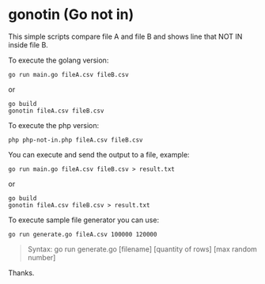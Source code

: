 # gonotin (Go not in)

This simple scripts compare file A and file B and shows line that NOT IN inside file B.

To execute the golang version:

    go run main.go fileA.csv fileB.csv

or

    go build  
    gonotin fileA.csv fileB.csv

To execute the php version:

    php php-not-in.php fileA.csv fileB.csv

You can execute and send the output to a file, example:

    go run main.go fileA.csv fileB.csv > result.txt

or

    go build  
    gonotin fileA.csv fileB.csv > result.txt

To execute sample file generator you can use:

    go run generate.go fileA.csv 100000 120000

> Syntax: go run generate.go [filename] [quantity of rows] [max random number]


Thanks.
